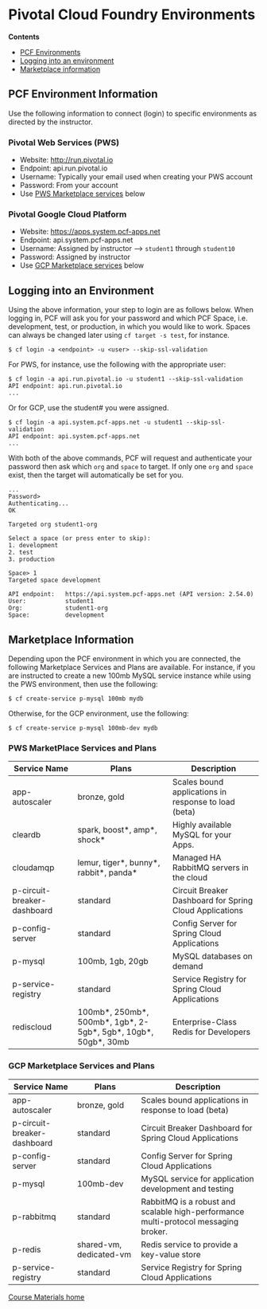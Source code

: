 # Pivotal Cloud Foundry Environments

**Contents**
- [PCF Environments](#pcf-environment-information)
- [Logging into an environment](#logging-into-an-environment)
- [Marketplace information](#marketplace-information)

## PCF Environment Information
Use the following information to connect (login) to specific environments as directed by the instructor.

### Pivotal Web Services (PWS)
- Website: http://run.pivotal.io
- Endpoint: api.run.pivotal.io
- Username: Typically your email used when creating your PWS account
- Password: From your account
- Use [PWS Marketplace services](#pws-marketplace-services-and-plans) below

### Pivotal Google Cloud Platform
- Website: https://apps.system.pcf-apps.net
- Endpoint: api.system.pcf-apps.net
- Username: Assigned by instructor --> `student1` through `student10`
- Password: Assigned by instructor
- Use [GCP Marketplace services](#gcp-marketplace-services-and-plans) below

## Logging into an Environment
Using the above information, your step to login are as follows below. When logging in, PCF will ask you for your password and which PCF Space, i.e. development, test, or production, in which you would like to work. Spaces can always be changed later using `cf target -s test`, for instance.

```
$ cf login -a <endpoint> -u <user> --skip-ssl-validation
```

For PWS, for instance, use the following with the appropriate user:
```
$ cf login -a api.run.pivotal.io -u student1 --skip-ssl-validation
API endpoint: api.run.pivotal.io
...
```

Or for GCP, use the student# you were assigned.

```
$ cf login -a api.system.pcf-apps.net -u student1 --skip-ssl-validation
API endpoint: api.system.pcf-apps.net
...
```

With both of the above commands, PCF will request and authenticate your password then ask which `org` and `space` to target. If only one `org` and `space` exist, then the target will automatically be set for you.

```
...
Password>
Authenticating...
OK

Targeted org student1-org

Select a space (or press enter to skip):
1. development
2. test
3. production

Space> 1
Targeted space development

API endpoint:   https://api.system.pcf-apps.net (API version: 2.54.0)
User:           student1
Org:            student1-org
Space:          development
```

## Marketplace Information
Depending upon the PCF environment in which you are connected, the following Marketplace Services and Plans are available. For instance, if you are instructed to create a new 100mb MySQL service instance while using the PWS environment, then use the following:

```
$ cf create-service p-mysql 100mb mydb
```

Otherwise, for the GCP environment, use the following:

```
$ cf create-service p-mysql 100mb-dev mydb
```

### PWS MarketPlace Services and Plans
Service Name | Plans | Description
------------ | ----- | -----------
app-autoscaler | bronze, gold | Scales bound applications in response to load (beta)
cleardb | spark, boost*, amp*, shock* | Highly available MySQL for your Apps.
cloudamqp | lemur, tiger*, bunny*, rabbit*, panda* | Managed HA RabbitMQ servers in the cloud
p-circuit-breaker-dashboard | standard | Circuit Breaker Dashboard for Spring Cloud Applications
p-config-server | standard | Config Server for Spring Cloud Applications
p-mysql | 100mb, 1gb, 20gb | MySQL databases on demand
p-service-registry | standard | Service Registry for Spring Cloud Applications
rediscloud | 100mb*, 250mb*, 500mb*, 1gb*, 2-5gb*, 5gb*, 10gb*, 50gb*, 30mb | Enterprise-Class Redis for Developers

### GCP Marketplace Services and Plans
Service Name | Plans | Description
------------ | ----- | -----------
app-autoscaler | bronze, gold | Scales bound applications in response to load (beta)
p-circuit-breaker-dashboard | standard | Circuit Breaker Dashboard for Spring Cloud Applications
p-config-server | standard | Config Server for Spring Cloud Applications
p-mysql | 100mb-dev | MySQL service for application development and testing
p-rabbitmq | standard | RabbitMQ is a robust and scalable high-performance multi-protocol messaging broker.
p-redis | shared-vm, dedicated-vm | Redis service to provide a key-value store
p-service-registry | standard | Service Registry for Spring Cloud Applications

[Course Materials home](/README.md#course-materials)
